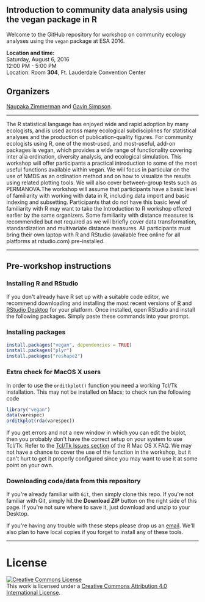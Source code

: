 ## Introduction to community data analysis using the vegan package in R    

Welcome to the GitHub repository for workshop on community ecology analyses using the `vegan` package at ESA 2016.

**Location and time:**    
Saturday, August 6, 2016    
12:00 PM - 5:00 PM     
Location: Room **304**, Ft. Lauderdale Convention Center     

## Organizers
[Naupaka Zimmerman](http://naupaka.net) and [Gavin Simpson](http://www.fromthebottomoftheheap.net/).

---

The R statistical language has enjoyed wide and rapid adoption by many ecologists, and is used across many ecological subdisciplines for statistical analyses and the production of publication-quality figures.  For community ecologists using R, one of the most-used, and most-useful, add-on packages is vegan, which provides a wide range of functionality covering inter alia ordination, diversity analysis, and ecological simulation. This workshop will offer participants a practical introduction to some of the most useful functions available within vegan.  We will focus in particular on the use of NMDS as an ordination method and on how to visualize the results using related plotting tools. We will also cover between-group tests such as PERMANOVA.The workshop will assume that participants have a basic level of familiarity with working with data in R, including data import and basic indexing and subsetting. Participants that do not have this basic level of familiarity with R may want to take the Introduction to R workshop offered earlier by the same organizers.  Some familiarity with distance measures is recommended but not required as we will briefly cover data transformation, standardization and multivariate distance measures. All participants must bring their own laptop with R and RStudio (available free online for all platforms at rstudio.com) pre-installed. 

---

## Pre-workshop instructions

### Installing R and RStudio
If you don't already have R set up with a suitable code editor, we recommend downloading and installing the most recent versions of [R](http://cran.cnr.berkeley.edu) and [RStudio Desktop](http://www.rstudio.com/ide/download/) for your platform. Once installed, open RStudio and install the following packages. Simply paste these commands into your prompt.

### Installing packages

```r
install.packages("vegan", dependencies = TRUE)
install.packages("plyr")
install.packages("reshape2")
```

### Extra check for MacOS X users
In order to use the `orditkplot()` function you need a working Tcl/Tk installation. This may not be installed on Macs; to check run the following code

```r
library("vegan")
data(varespec)
orditkplot(rda(varespec))
```

If you get errors and not a new window in which you can edit the biplot, then you probably don't have the correct setup on your system to use Tcl/Tk. Refer to the [Tcl/Tk Issues section](http://cran.r-project.org/bin/macosx/RMacOSX-FAQ.html#Tcl_002fTk-issues) of the R Mac OS X FAQ. We may not have a chance to cover the use of the function in the workshop, but it can't hurt to get it properly configured since you may want to use it at some point on your own.

### Downloading code/data from this repository  
If you're already familiar with `Git`, then simply clone this repo. If you're not familiar with Git, simply hit the **Download ZIP** button on the right side of this page. If you're not sure where to save it, just download and unzip to your Desktop.

If you're having any trouble with these steps please drop us an [email](mailto:naupaka@gmail.com). We'll also plan to have local copies if you forget to install any of these tools.

---

# License  
<a rel="license" href="http://creativecommons.org/licenses/by/4.0/deed.en_US"><img alt="Creative Commons License" style="border-width:0" src="http://i.creativecommons.org/l/by/4.0/80x15.png" /></a><br />This work is licensed under a <a rel="license" href="http://creativecommons.org/licenses/by/4.0/deed.en_US">Creative Commons Attribution 4.0 International License</a>.
